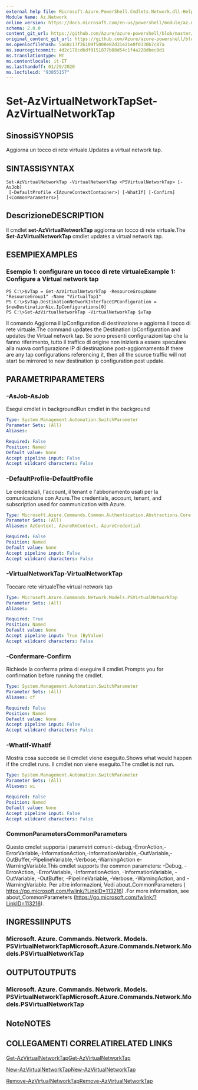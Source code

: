 ```yaml
---
external help file: Microsoft.Azure.PowerShell.Cmdlets.Network.dll-Help.xml
Module Name: Az.Network
online version: https://docs.microsoft.com/en-us/powershell/module/az.network/set-azvirtualnetworktap
schema: 2.0.0
content_git_url: https://github.com/Azure/azure-powershell/blob/master/src/Network/Network/help/Set-AzVirtualNetworkTap.md
original_content_git_url: https://github.com/Azure/azure-powershell/blob/master/src/Network/Network/help/Set-AzVirtualNetworkTap.md
ms.openlocfilehash: 5a68c17f26109f5000e82d31e21e0f0330b7c87a
ms.sourcegitcommit: 4d2c178cd6df9151877b08d54c1f4a228dbec9d1
ms.translationtype: MT
ms.contentlocale: it-IT
ms.lasthandoff: 01/29/2020
ms.locfileid: "93855157"
---
```

# <span data-ttu-id="19eaa-101">Set-AzVirtualNetworkTap</span><span class="sxs-lookup"><span data-stu-id="19eaa-101">Set-AzVirtualNetworkTap</span></span>

## <span data-ttu-id="19eaa-102">Sinossi</span><span class="sxs-lookup"><span data-stu-id="19eaa-102">SYNOPSIS</span></span>
<span data-ttu-id="19eaa-103">Aggiorna un tocco di rete virtuale.</span><span class="sxs-lookup"><span data-stu-id="19eaa-103">Updates a virtual network tap.</span></span>

## <span data-ttu-id="19eaa-104">SINTASSI</span><span class="sxs-lookup"><span data-stu-id="19eaa-104">SYNTAX</span></span>

```
Set-AzVirtualNetworkTap -VirtualNetworkTap <PSVirtualNetworkTap> [-AsJob]
 [-DefaultProfile <IAzureContextContainer>] [-WhatIf] [-Confirm] [<CommonParameters>]
```

## <span data-ttu-id="19eaa-105">Descrizione</span><span class="sxs-lookup"><span data-stu-id="19eaa-105">DESCRIPTION</span></span>
<span data-ttu-id="19eaa-106">Il cmdlet **set-AzVirtualNetworkTap** aggiorna un tocco di rete virtuale.</span><span class="sxs-lookup"><span data-stu-id="19eaa-106">The **Set-AzVirtualNetworkTap** cmdlet updates a virtual network tap.</span></span>

## <span data-ttu-id="19eaa-107">ESEMPI</span><span class="sxs-lookup"><span data-stu-id="19eaa-107">EXAMPLES</span></span>

### <span data-ttu-id="19eaa-108">Esempio 1: configurare un tocco di rete virtuale</span><span class="sxs-lookup"><span data-stu-id="19eaa-108">Example 1: Configure a Virtual network tap</span></span>
```
PS C:\>$vTap = Get-AzVirtualNetworkTap -ResourceGroupName "ResourceGroup1" -Name "VirtualTap1"
PS C:\>$vTap.DestinationNetworkInterfaceIPConfiguration = $newDestinationNic.IpConfigurations[0]
PS C:\>Set-AzVirtualNetworkTap -VirtualNetworkTap $vTap
```

<span data-ttu-id="19eaa-109">Il comando Aggiorna il IpConfiguration di destinazione e aggiorna il tocco di rete virtuale.</span><span class="sxs-lookup"><span data-stu-id="19eaa-109">The command updates the Destination IpConfiguration and updates the Virtual network tap.</span></span>
<span data-ttu-id="19eaa-110">Se sono presenti configurazioni tap che la fanno riferimento, tutto il traffico di origine non inizierà a essere speculare alla nuova configurazione IP di destinazione post-aggiornamento.</span><span class="sxs-lookup"><span data-stu-id="19eaa-110">If there are any tap configurations referencing it, then all the source traffic will not start be mirrored to new destination ip configuration post update.</span></span>

## <span data-ttu-id="19eaa-111">PARAMETRI</span><span class="sxs-lookup"><span data-stu-id="19eaa-111">PARAMETERS</span></span>

### <span data-ttu-id="19eaa-112">-AsJob</span><span class="sxs-lookup"><span data-stu-id="19eaa-112">-AsJob</span></span>
<span data-ttu-id="19eaa-113">Esegui cmdlet in background</span><span class="sxs-lookup"><span data-stu-id="19eaa-113">Run cmdlet in the background</span></span>

```yaml
Type: System.Management.Automation.SwitchParameter
Parameter Sets: (All)
Aliases:

Required: False
Position: Named
Default value: None
Accept pipeline input: False
Accept wildcard characters: False
```

### <span data-ttu-id="19eaa-114">-DefaultProfile</span><span class="sxs-lookup"><span data-stu-id="19eaa-114">-DefaultProfile</span></span>
<span data-ttu-id="19eaa-115">Le credenziali, l'account, il tenant e l'abbonamento usati per la comunicazione con Azure.</span><span class="sxs-lookup"><span data-stu-id="19eaa-115">The credentials, account, tenant, and subscription used for communication with Azure.</span></span>

```yaml
Type: Microsoft.Azure.Commands.Common.Authentication.Abstractions.Core.IAzureContextContainer
Parameter Sets: (All)
Aliases: AzContext, AzureRmContext, AzureCredential

Required: False
Position: Named
Default value: None
Accept pipeline input: False
Accept wildcard characters: False
```

### <span data-ttu-id="19eaa-116">-VirtualNetworkTap</span><span class="sxs-lookup"><span data-stu-id="19eaa-116">-VirtualNetworkTap</span></span>
<span data-ttu-id="19eaa-117">Toccare rete virtuale</span><span class="sxs-lookup"><span data-stu-id="19eaa-117">The virtual network tap</span></span>

```yaml
Type: Microsoft.Azure.Commands.Network.Models.PSVirtualNetworkTap
Parameter Sets: (All)
Aliases:

Required: True
Position: Named
Default value: None
Accept pipeline input: True (ByValue)
Accept wildcard characters: False
```

### <span data-ttu-id="19eaa-118">-Confermare</span><span class="sxs-lookup"><span data-stu-id="19eaa-118">-Confirm</span></span>
<span data-ttu-id="19eaa-119">Richiede la conferma prima di eseguire il cmdlet.</span><span class="sxs-lookup"><span data-stu-id="19eaa-119">Prompts you for confirmation before running the cmdlet.</span></span>

```yaml
Type: System.Management.Automation.SwitchParameter
Parameter Sets: (All)
Aliases: cf

Required: False
Position: Named
Default value: None
Accept pipeline input: False
Accept wildcard characters: False
```

### <span data-ttu-id="19eaa-120">-WhatIf</span><span class="sxs-lookup"><span data-stu-id="19eaa-120">-WhatIf</span></span>
<span data-ttu-id="19eaa-121">Mostra cosa succede se il cmdlet viene eseguito.</span><span class="sxs-lookup"><span data-stu-id="19eaa-121">Shows what would happen if the cmdlet runs.</span></span>
<span data-ttu-id="19eaa-122">Il cmdlet non viene eseguito.</span><span class="sxs-lookup"><span data-stu-id="19eaa-122">The cmdlet is not run.</span></span>

```yaml
Type: System.Management.Automation.SwitchParameter
Parameter Sets: (All)
Aliases: wi

Required: False
Position: Named
Default value: None
Accept pipeline input: False
Accept wildcard characters: False
```

### <span data-ttu-id="19eaa-123">CommonParameters</span><span class="sxs-lookup"><span data-stu-id="19eaa-123">CommonParameters</span></span>
<span data-ttu-id="19eaa-124">Questo cmdlet supporta i parametri comuni:-debug,-ErrorAction,-ErrorVariable,-InformationAction,-InformationVariable,-OutVariable,-OutBuffer,-PipelineVariable,-Verbose,-WarningAction e-WarningVariable.</span><span class="sxs-lookup"><span data-stu-id="19eaa-124">This cmdlet supports the common parameters: -Debug, -ErrorAction, -ErrorVariable, -InformationAction, -InformationVariable, -OutVariable, -OutBuffer, -PipelineVariable, -Verbose, -WarningAction, and -WarningVariable.</span></span> <span data-ttu-id="19eaa-125">Per altre informazioni, Vedi about_CommonParameters ( https://go.microsoft.com/fwlink/?LinkID=113216) .</span><span class="sxs-lookup"><span data-stu-id="19eaa-125">For more information, see about_CommonParameters (https://go.microsoft.com/fwlink/?LinkID=113216).</span></span>

## <span data-ttu-id="19eaa-126">INGRESSI</span><span class="sxs-lookup"><span data-stu-id="19eaa-126">INPUTS</span></span>

### <span data-ttu-id="19eaa-127">Microsoft. Azure. Commands. Network. Models. PSVirtualNetworkTap</span><span class="sxs-lookup"><span data-stu-id="19eaa-127">Microsoft.Azure.Commands.Network.Models.PSVirtualNetworkTap</span></span>

## <span data-ttu-id="19eaa-128">OUTPUT</span><span class="sxs-lookup"><span data-stu-id="19eaa-128">OUTPUTS</span></span>

### <span data-ttu-id="19eaa-129">Microsoft. Azure. Commands. Network. Models. PSVirtualNetworkTap</span><span class="sxs-lookup"><span data-stu-id="19eaa-129">Microsoft.Azure.Commands.Network.Models.PSVirtualNetworkTap</span></span>

## <span data-ttu-id="19eaa-130">Note</span><span class="sxs-lookup"><span data-stu-id="19eaa-130">NOTES</span></span>

## <span data-ttu-id="19eaa-131">COLLEGAMENTI CORRELATI</span><span class="sxs-lookup"><span data-stu-id="19eaa-131">RELATED LINKS</span></span>

[<span data-ttu-id="19eaa-132">Get-AzVirtualNetworkTap</span><span class="sxs-lookup"><span data-stu-id="19eaa-132">Get-AzVirtualNetworkTap</span></span>](./Get-AzVirtualNetworkTap.md)

[<span data-ttu-id="19eaa-133">New-AzVirtualNetworkTap</span><span class="sxs-lookup"><span data-stu-id="19eaa-133">New-AzVirtualNetworkTap</span></span>](./New-AzVirtualNetworkTap.md)

[<span data-ttu-id="19eaa-134">Remove-AzVirtualNetworkTap</span><span class="sxs-lookup"><span data-stu-id="19eaa-134">Remove-AzVirtualNetworkTap</span></span>](./Remove-AzVirtualNetworkTap.md)

